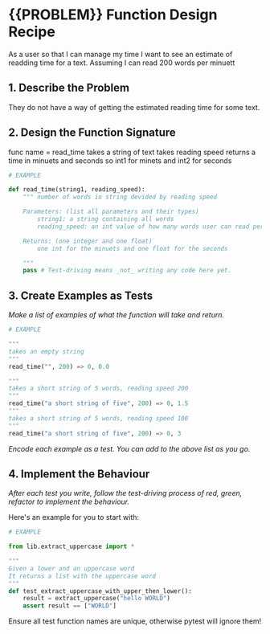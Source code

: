 # {{PROBLEM}} Function Design Recipe

As a user so that I can manage my time I want to see an estimate of readding time for a text.
Assuming I can read 200 words per minuett

## 1. Describe the Problem

They do not have a way of getting the estimated reading time for some text.


## 2. Design the Function Signature

func name = read_time
takes a string of text
takes reading speed
returns a time in minuets and seconds
so int1 for minets and int2 for seconds

```python
# EXAMPLE

def read_time(string1, reading_speed):
    """ number of words in string devided by reading speed 

    Parameters: (list all parameters and their types)
        string1: a string containing all words 
        reading_speed: an int value of how many words user can read per minuett

    Returns: (one integer and one float)
        one int for the minuets and one float for the seconds

    """
    pass # Test-driving means _not_ writing any code here yet.
```

## 3. Create Examples as Tests

_Make a list of examples of what the function will take and return._

```python
# EXAMPLE

"""
takes an empty string
"""
read_time("", 200) => 0, 0.0

"""
takes a short string of 5 words, reading speed 200
"""
read_time("a short string of five", 200) => 0, 1.5
"""
takes a short string of 5 words, reading speed 100
"""
read_time("a short string of five", 200) => 0, 3


```

_Encode each example as a test. You can add to the above list as you go._

## 4. Implement the Behaviour

_After each test you write, follow the test-driving process of red, green, refactor to implement the behaviour._

Here's an example for you to start with:

```python
# EXAMPLE

from lib.extract_uppercase import *

"""
Given a lower and an uppercase word
It returns a list with the uppercase word
"""
def test_extract_uppercase_with_upper_then_lower():
    result = extract_uppercase("hello WORLD")
    assert result == ["WORLD"]

```

Ensure all test function names are unique, otherwise pytest will ignore them!


